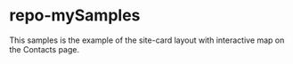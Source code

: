 # repo-mySamples

This samples is the example of the site-card layout with interactive map on the Contacts page.
